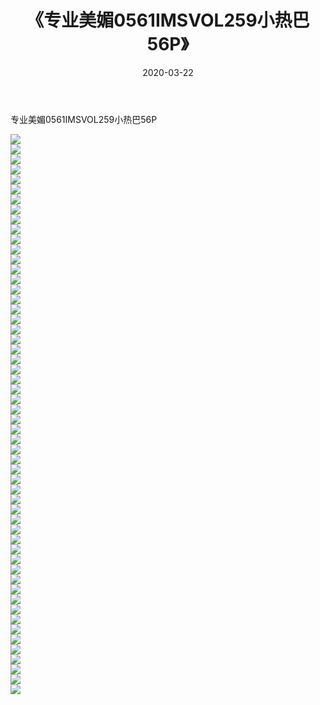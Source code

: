 ﻿---
layout: post
title:  《专业美媚0561IMSVOL259小热巴56P》
date:   2020-03-22
img: http://img.660000.xyz/Sharelink/性感/2020/专业美媚0561IMSVOL259小热巴56P/000.jpg
categories: [美女, 清纯, 唯美]
---

专业美媚0561IMSVOL259小热巴56P

  ![](http://img.660000.xyz/Sharelink/性感/2020/专业美媚0561IMSVOL259小热巴56P/001.jpg) <br> ![](http://img.660000.xyz/Sharelink/性感/2020/专业美媚0561IMSVOL259小热巴56P/002.jpg) <br> ![](http://img.660000.xyz/Sharelink/性感/2020/专业美媚0561IMSVOL259小热巴56P/003.jpg) <br> ![](http://img.660000.xyz/Sharelink/性感/2020/专业美媚0561IMSVOL259小热巴56P/004.jpg) <br> ![](http://img.660000.xyz/Sharelink/性感/2020/专业美媚0561IMSVOL259小热巴56P/005.jpg) <br> ![](http://img.660000.xyz/Sharelink/性感/2020/专业美媚0561IMSVOL259小热巴56P/006.jpg) <br> ![](http://img.660000.xyz/Sharelink/性感/2020/专业美媚0561IMSVOL259小热巴56P/007.jpg) <br> ![](http://img.660000.xyz/Sharelink/性感/2020/专业美媚0561IMSVOL259小热巴56P/008.jpg) <br> ![](http://img.660000.xyz/Sharelink/性感/2020/专业美媚0561IMSVOL259小热巴56P/009.jpg) <br> ![](http://img.660000.xyz/Sharelink/性感/2020/专业美媚0561IMSVOL259小热巴56P/010.jpg) <br> ![](http://img.660000.xyz/Sharelink/性感/2020/专业美媚0561IMSVOL259小热巴56P/011.jpg) <br> ![](http://img.660000.xyz/Sharelink/性感/2020/专业美媚0561IMSVOL259小热巴56P/012.jpg) <br> ![](http://img.660000.xyz/Sharelink/性感/2020/专业美媚0561IMSVOL259小热巴56P/013.jpg) <br> ![](http://img.660000.xyz/Sharelink/性感/2020/专业美媚0561IMSVOL259小热巴56P/014.jpg) <br> ![](http://img.660000.xyz/Sharelink/性感/2020/专业美媚0561IMSVOL259小热巴56P/015.jpg) <br> ![](http://img.660000.xyz/Sharelink/性感/2020/专业美媚0561IMSVOL259小热巴56P/016.jpg) <br> ![](http://img.660000.xyz/Sharelink/性感/2020/专业美媚0561IMSVOL259小热巴56P/017.jpg) <br> ![](http://img.660000.xyz/Sharelink/性感/2020/专业美媚0561IMSVOL259小热巴56P/018.jpg) <br> ![](http://img.660000.xyz/Sharelink/性感/2020/专业美媚0561IMSVOL259小热巴56P/019.jpg) <br> ![](http://img.660000.xyz/Sharelink/性感/2020/专业美媚0561IMSVOL259小热巴56P/020.jpg) <br> ![](http://img.660000.xyz/Sharelink/性感/2020/专业美媚0561IMSVOL259小热巴56P/021.jpg) <br> ![](http://img.660000.xyz/Sharelink/性感/2020/专业美媚0561IMSVOL259小热巴56P/022.jpg) <br> ![](http://img.660000.xyz/Sharelink/性感/2020/专业美媚0561IMSVOL259小热巴56P/023.jpg) <br> ![](http://img.660000.xyz/Sharelink/性感/2020/专业美媚0561IMSVOL259小热巴56P/024.jpg) <br> ![](http://img.660000.xyz/Sharelink/性感/2020/专业美媚0561IMSVOL259小热巴56P/025.jpg) <br> ![](http://img.660000.xyz/Sharelink/性感/2020/专业美媚0561IMSVOL259小热巴56P/026.jpg) <br> ![](http://img.660000.xyz/Sharelink/性感/2020/专业美媚0561IMSVOL259小热巴56P/027.jpg) <br> ![](http://img.660000.xyz/Sharelink/性感/2020/专业美媚0561IMSVOL259小热巴56P/028.jpg) <br> ![](http://img.660000.xyz/Sharelink/性感/2020/专业美媚0561IMSVOL259小热巴56P/029.jpg) <br> ![](http://img.660000.xyz/Sharelink/性感/2020/专业美媚0561IMSVOL259小热巴56P/030.jpg) <br> ![](http://img.660000.xyz/Sharelink/性感/2020/专业美媚0561IMSVOL259小热巴56P/031.jpg) <br> ![](http://img.660000.xyz/Sharelink/性感/2020/专业美媚0561IMSVOL259小热巴56P/032.jpg) <br> ![](http://img.660000.xyz/Sharelink/性感/2020/专业美媚0561IMSVOL259小热巴56P/033.jpg) <br> ![](http://img.660000.xyz/Sharelink/性感/2020/专业美媚0561IMSVOL259小热巴56P/034.jpg) <br> ![](http://img.660000.xyz/Sharelink/性感/2020/专业美媚0561IMSVOL259小热巴56P/035.jpg) <br> ![](http://img.660000.xyz/Sharelink/性感/2020/专业美媚0561IMSVOL259小热巴56P/036.jpg) <br> ![](http://img.660000.xyz/Sharelink/性感/2020/专业美媚0561IMSVOL259小热巴56P/037.jpg) <br> ![](http://img.660000.xyz/Sharelink/性感/2020/专业美媚0561IMSVOL259小热巴56P/038.jpg) <br> ![](http://img.660000.xyz/Sharelink/性感/2020/专业美媚0561IMSVOL259小热巴56P/039.jpg) <br> ![](http://img.660000.xyz/Sharelink/性感/2020/专业美媚0561IMSVOL259小热巴56P/040.jpg) <br> ![](http://img.660000.xyz/Sharelink/性感/2020/专业美媚0561IMSVOL259小热巴56P/041.jpg) <br> ![](http://img.660000.xyz/Sharelink/性感/2020/专业美媚0561IMSVOL259小热巴56P/042.jpg) <br> ![](http://img.660000.xyz/Sharelink/性感/2020/专业美媚0561IMSVOL259小热巴56P/043.jpg) <br> ![](http://img.660000.xyz/Sharelink/性感/2020/专业美媚0561IMSVOL259小热巴56P/044.jpg) <br> ![](http://img.660000.xyz/Sharelink/性感/2020/专业美媚0561IMSVOL259小热巴56P/045.jpg) <br> ![](http://img.660000.xyz/Sharelink/性感/2020/专业美媚0561IMSVOL259小热巴56P/046.jpg) <br> ![](http://img.660000.xyz/Sharelink/性感/2020/专业美媚0561IMSVOL259小热巴56P/047.jpg) <br> ![](http://img.660000.xyz/Sharelink/性感/2020/专业美媚0561IMSVOL259小热巴56P/048.jpg) <br> ![](http://img.660000.xyz/Sharelink/性感/2020/专业美媚0561IMSVOL259小热巴56P/049.jpg) <br> ![](http://img.660000.xyz/Sharelink/性感/2020/专业美媚0561IMSVOL259小热巴56P/050.jpg) <br> ![](http://img.660000.xyz/Sharelink/性感/2020/专业美媚0561IMSVOL259小热巴56P/051.jpg) <br> ![](http://img.660000.xyz/Sharelink/性感/2020/专业美媚0561IMSVOL259小热巴56P/052.jpg) <br> ![](http://img.660000.xyz/Sharelink/性感/2020/专业美媚0561IMSVOL259小热巴56P/053.jpg) <br> ![](http://img.660000.xyz/Sharelink/性感/2020/专业美媚0561IMSVOL259小热巴56P/054.jpg) <br> ![](http://img.660000.xyz/Sharelink/性感/2020/专业美媚0561IMSVOL259小热巴56P/055.jpg) <br> ![](http://img.660000.xyz/Sharelink/性感/2020/专业美媚0561IMSVOL259小热巴56P/056.jpg) <br>